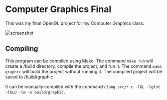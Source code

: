 # Computer Graphics Final

This was my final OpenGL project for my Computer Graphics class.

![screenshot](https://github.com/evaizalith/computer-graphics-final/assets/53011549/746820b7-e540-4a7b-a2f0-35ce50a190b9)

## Compiling

This program can be compiled using Make. The command `make run` will create a /build directory, compile the project, and run it. The command `make graphic` will build the project without running it. The compiled project will be saved to /build/graphic 

It can be manually compiled with the command `clang src/*.c -lGL -lglut -lGLU -lm -o build/graphic`. 

